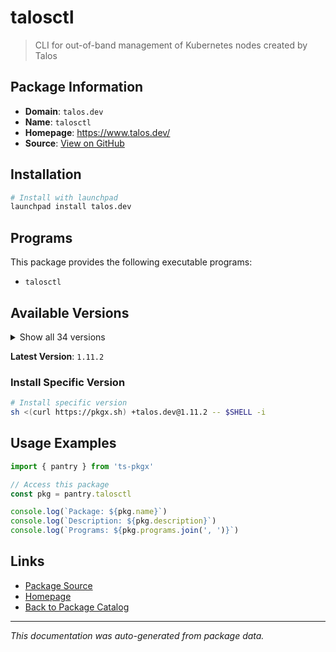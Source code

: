 # talosctl

> CLI for out-of-band management of Kubernetes nodes created by Talos

## Package Information

- **Domain**: `talos.dev`
- **Name**: `talosctl`
- **Homepage**: https://www.talos.dev/
- **Source**: [View on GitHub](https://github.com/pkgxdev/pantry/tree/main/projects/talos.dev/package.yml)

## Installation

```bash
# Install with launchpad
launchpad install talos.dev
```

## Programs

This package provides the following executable programs:

- `talosctl`

## Available Versions

<details>
<summary>Show all 34 versions</summary>

- `1.11.2`, `1.11.1`, `1.11.0`, `1.10.7`, `1.10.6`
- `1.10.5`, `1.10.4`, `1.10.3`, `1.10.2`, `1.10.1`
- `1.10.0`, `1.9.6`, `1.9.5`, `1.9.4`, `1.9.3`
- `1.9.2`, `1.9.1`, `1.9.0`, `1.8.4`, `1.8.3`
- `1.8.2`, `1.8.1`, `1.8.0`, `1.7.7`, `1.7.6`
- `1.7.5`, `1.7.4`, `1.7.3`, `1.7.2`, `1.7.1`
- `1.7.0`, `1.6.8`, `1.6.7`, `1.6.6`

</details>

**Latest Version**: `1.11.2`

### Install Specific Version

```bash
# Install specific version
sh <(curl https://pkgx.sh) +talos.dev@1.11.2 -- $SHELL -i
```

## Usage Examples

```typescript
import { pantry } from 'ts-pkgx'

// Access this package
const pkg = pantry.talosctl

console.log(`Package: ${pkg.name}`)
console.log(`Description: ${pkg.description}`)
console.log(`Programs: ${pkg.programs.join(', ')}`)
```

## Links

- [Package Source](https://github.com/pkgxdev/pantry/tree/main/projects/talos.dev/package.yml)
- [Homepage](https://www.talos.dev/)
- [Back to Package Catalog](../../package-catalog.md)

---

*This documentation was auto-generated from package data.*
